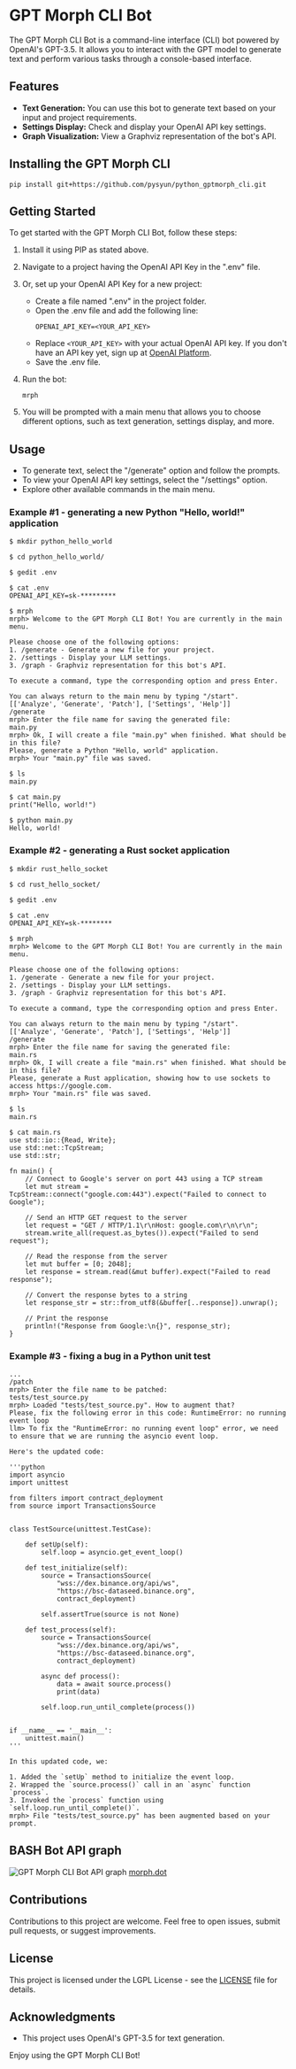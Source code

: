 # GPT Morph CLI Bot

The GPT Morph CLI Bot is a command-line interface (CLI) bot powered by OpenAI's GPT-3.5. It allows you to interact with the GPT model to generate text and perform various tasks through a console-based interface.

## Features

- **Text Generation:** You can use this bot to generate text based on your input and project requirements.
- **Settings Display:** Check and display your OpenAI API key settings.
- **Graph Visualization:** View a Graphviz representation of the bot's API.

## Installing the GPT Morph CLI
```shell
pip install git+https://github.com/pysyun/python_gptmorph_cli.git
```

## Getting Started

To get started with the GPT Morph CLI Bot, follow these steps:

1. Install it using PIP as stated above.

2. Navigate to a project having the OpenAI API Key in the ".env" file.

3. Or, set up your OpenAI API Key for a new project:
   - Create a file named ".env" in the project folder.
   - Open the .env file and add the following line:
     ```
     OPENAI_API_KEY=<YOUR_API_KEY>
     ```
   - Replace `<YOUR_API_KEY>` with your actual OpenAI API key.
     If you don't have an API key yet, sign up at [OpenAI Platform](https://platform.openai.com/signup).
   - Save the .env file.

4. Run the bot:
    ```shell
    mrph
    ```

5. You will be prompted with a main menu that allows you to choose different options, such as text generation, settings display, and more.

## Usage

- To generate text, select the "/generate" option and follow the prompts.
- To view your OpenAI API key settings, select the "/settings" option.
- Explore other available commands in the main menu.

### Example #1 - generating a new Python "Hello, world!" application
```text
$ mkdir python_hello_world

$ cd python_hello_world/

$ gedit .env

$ cat .env
OPENAI_API_KEY=sk-*********

$ mrph
mrph> Welcome to the GPT Morph CLI Bot! You are currently in the main menu.
            
Please choose one of the following options:
1. /generate - Generate a new file for your project.
2. /settings - Display your LLM settings.
3. /graph - Graphviz representation for this bot's API.

To execute a command, type the corresponding option and press Enter.

You can always return to the main menu by typing "/start".
[['Analyze', 'Generate', 'Patch'], ['Settings', 'Help']]
/generate
mrph> Enter the file name for saving the generated file:
main.py
mrph> Ok, I will create a file "main.py" when finished. What should be in this file?
Please, generate a Python "Hello, world" application.   
mrph> Your "main.py" file was saved.

$ ls
main.py

$ cat main.py 
print("Hello, world!")

$ python main.py
Hello, world!
```

### Example #2 - generating a Rust socket application
```text
$ mkdir rust_hello_socket

$ cd rust_hello_socket/

$ gedit .env

$ cat .env
OPENAI_API_KEY=sk-********

$ mrph
mrph> Welcome to the GPT Morph CLI Bot! You are currently in the main menu.
            
Please choose one of the following options:
1. /generate - Generate a new file for your project.
2. /settings - Display your LLM settings.
3. /graph - Graphviz representation for this bot's API.

To execute a command, type the corresponding option and press Enter.

You can always return to the main menu by typing "/start".
[['Analyze', 'Generate', 'Patch'], ['Settings', 'Help']]
/generate
mrph> Enter the file name for saving the generated file:
main.rs
mrph> Ok, I will create a file "main.rs" when finished. What should be in this file?
Please, generate a Rust application, showing how to use sockets to access https://google.com.
mrph> Your "main.rs" file was saved.

$ ls
main.rs

$ cat main.rs 
use std::io::{Read, Write};
use std::net::TcpStream;
use std::str;

fn main() {
    // Connect to Google's server on port 443 using a TCP stream
    let mut stream = TcpStream::connect("google.com:443").expect("Failed to connect to Google");

    // Send an HTTP GET request to the server
    let request = "GET / HTTP/1.1\r\nHost: google.com\r\n\r\n";
    stream.write_all(request.as_bytes()).expect("Failed to send request");

    // Read the response from the server
    let mut buffer = [0; 2048];
    let response = stream.read(&mut buffer).expect("Failed to read response");

    // Convert the response bytes to a string
    let response_str = str::from_utf8(&buffer[..response]).unwrap();

    // Print the response
    println!("Response from Google:\n{}", response_str);
}
```

### Example #3 - fixing a bug in a Python unit test

```text
...
/patch
mrph> Enter the file name to be patched:
tests/test_source.py
mrph> Loaded "tests/test_source.py". How to augment that?
Please, fix the following error in this code: RuntimeError: no running event loop
llm> To fix the "RuntimeError: no running event loop" error, we need to ensure that we are running the asyncio event loop.

Here's the updated code:

'''python
import asyncio
import unittest

from filters import contract_deployment
from source import TransactionsSource


class TestSource(unittest.TestCase):

    def setUp(self):
        self.loop = asyncio.get_event_loop()

    def test_initialize(self):
        source = TransactionsSource(
            "wss://dex.binance.org/api/ws",
            "https://bsc-dataseed.binance.org",
            contract_deployment)

        self.assertTrue(source is not None)

    def test_process(self):
        source = TransactionsSource(
            "wss://dex.binance.org/api/ws",
            "https://bsc-dataseed.binance.org",
            contract_deployment)

        async def process():
            data = await source.process()
            print(data)

        self.loop.run_until_complete(process())


if __name__ == '__main__':
    unittest.main()
'''

In this updated code, we:

1. Added the `setUp` method to initialize the event loop.
2. Wrapped the `source.process()` call in an `async` function `process`.
3. Invoked the `process` function using `self.loop.run_until_complete()`.
mrph> File "tests/test_source.py" has been augmented based on your prompt.
```

## BASH Bot API graph
![GPT Morph CLI Bot API graph](./flows/morph.png)
[morph.dot](./flows/morph.dot)

## Contributions

Contributions to this project are welcome. Feel free to open issues, submit pull requests, or suggest improvements.

## License

This project is licensed under the LGPL License - see the [LICENSE](LICENSE) file for details.

## Acknowledgments

- This project uses OpenAI's GPT-3.5 for text generation.

Enjoy using the GPT Morph CLI Bot!
